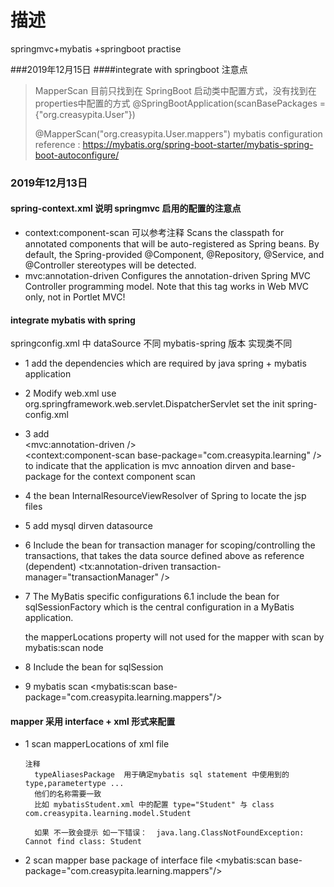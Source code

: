 # 描述
springmvc+mybatis +springboot practise

###2019年12月15日
####integrate with  springboot
注意点 
>MapperScan 目前只找到在 SpringBoot 启动类中配置方式，没有找到在  properties中配置的方式
>@SpringBootApplication(scanBasePackages = {"org.creasypita.User"})  
>
>@MapperScan("org.creasypita.User.mappers")
>mybatis configuration reference : https://mybatis.org/spring-boot-starter/mybatis-spring-boot-autoconfigure/
### 2019年12月13日

#### spring-context.xml 说明 springmvc 启用的配置的注意点
+ context:component-scan 可以参考注释
    Scans the classpath for annotated components that will be auto-registered as
    Spring beans. By default, the Spring-provided @Component, @Repository,
    @Service, and @Controller stereotypes will be detected.
+ mvc:annotation-driven
    Configures the annotation-driven Spring MVC Controller programming model.
        Note that this tag works in Web MVC only, not in Portlet MVC!
####  integrate mybatis with spring
springconfig.xml 中 dataSource 不同  mybatis-spring 版本 实现类不同
+ 1 add the dependencies which are required by java spring + mybatis application
+ 2 Modify web.xml
    use org.springframework.web.servlet.DispatcherServlet
    set the init spring-config.xml 
+ 3 add  
<mvc:annotation-driven />  
<context:component-scan base-package="com.creasypita.learning" />
 to indicate that the application is mvc annoation dirven and base-package  for the context component scan
 
+ 4 the bean InternalResourceViewResolver of Spring to locate the jsp files
 <bean class="org.springframework.web.servlet.view.InternalResourceViewResolver">
   <property name="prefix" value="/WEB-INF/jsp/" />
   <property name="suffix" value=".jsp" />
 </bean>  
 
+ 5 add mysql dirven datasource 
    <bean id="dataSource" class="org.springframework.jdbc.datasource.DriverManagerDataSource">
        <property name="driverClassName" value="com.mysql.jdbc.Driver" />
        <property name="url" value="jdbc:mysql://localhost:3306/huangyongsmartbookcodedemo" />
        <property name="username" value="huangyongsmartbookcodedemo" />
        <property name="password" value="root" />
    </bean>
+ 6 Include the bean for transaction manager for scoping/controlling the transactions, that takes the data source defined above as reference (dependent)
    <tx:annotation-driven transaction-manager="transactionManager" />
    <bean id="transactionManager" class="org.springframework.jdbc.datasource.DataSourceTransactionManager">
        <property name="dataSource" ref="dataSource" />
    </bean>
+ 7 The MyBatis specific configurations
    6.1 include the bean for sqlSessionFactory which is the central configuration in a MyBatis application.
    <bean id="sqlSessionFactory" class="org.mybatis.spring.SqlSessionFactoryBean">
      <property name="dataSource" ref="dataSource" />
      <property name="typeAliasesPackage" value="com.creasypita.learning.model"/>
      <property name="mapperLocations" value="classpath*:com/creasypita/learning/mappers/*.xml" />
    </bean>
    
    the mapperLocations property will not used for the mapper with scan by mybatis:scan node
+ 8 Include the bean for sqlSession
  <bean id="sqlSession" class="org.mybatis.spring.SqlSessionTemplate">
    <constructor-arg index="0" ref="sqlSessionFactory" />
  </bean>
    
+ 9 mybatis scan
  <mybatis:scan base-package="com.creasypita.learning.mappers"/>  
#### mapper 采用 interface + xml 形式来配置
+ 1 scan mapperLocations of xml file 
     <bean id="sqlSessionFactory" class="org.mybatis.spring.SqlSessionFactoryBean">
          <property name="dataSource" ref="dataSource" />
          <property name="typeAliasesPackage" value="com.creasypita.learning.model"/>
          <property name="mapperLocations" value="classpath*:mybatis/*.xml" />
      </bean>
          
      注释
        typeAliasesPackage  用于确定mybatis sql statement 中使用到的 type,parametertype ...
        他们的名称需要一致
        比如 mybatisStudent.xml 中的配置 type="Student" 与 class com.creasypita.learning.model.Student
        
        如果 不一致会提示 如一下错误：  java.lang.ClassNotFoundException: Cannot find class: Student
+ 2  scan mapper base package  of interface file
    <mybatis:scan base-package="com.creasypita.learning.mappers"/>